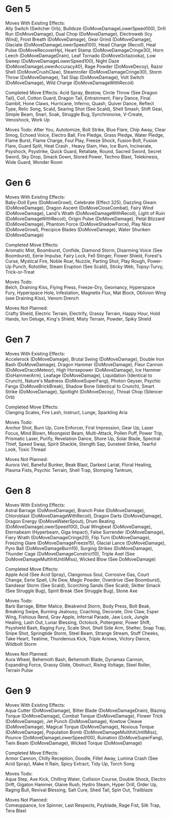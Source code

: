 # Gen 5
Moves With Existing Effects:<br/>
Ally Switch (Switcher Orb), Bulldoze (DoMoveDamageLowerSpeed100), Drill Run (DoMoveDamage), Dual Chop (DoMoveDamage), Electroweb (Icy Wind), Frost Breath (DoMoveDamage), Gear Grind (DoMoveDamage), Glaciate (DoMoveDamageLowerSpeed100), Head Charge (Recoil), Heal Pulse (DoMoveRecoverHp), Heart Stamp (DoMoveDamageCringe30), Horn Leech (DoMoveDamageDrain), Leaf Tornado (DoMoveOctazooka), Low Sweep (DoMoveDamageLowerSpeed100), Night Daze (DoMoveDamageLowerAccuracy40), Rage Powder (DoMoveDecoy), Razor Shell (DoMoveCrushClaw), Steamroller (DoMoveDamageCringe30), Storm Throw (DoMoveDamage), Tail Slap (DoMoveDamage), Volt Switch (DoMoveDamage), Wild Charge (DoMoveDamageWithRecoil)

Completed Move Effects:
Acid Spray, Bestow, Circle Throw (See Dragon Tail), Coil, Cotton Guard, Dragon Tail, Entrainment, Fiery Dance, Final Gambit, Hone Claws, Hurricane, Inferno, Quash, Quiver Dance, Reflect Type, Relic Song, Scald, Searing Shot (See Scald), Shell Smash, Shift Gear, Simple Beam, Snarl, Soak, Struggle Bug, Synchronoise, V-Create, Venoshock, Work Up

Moves Todo:
After You, Autotomize, Bolt Strike, Blue Flare, Chip Away, Clear Smog, Echoed Voice, Electro Ball, Fire Pledge, Grass Pledge, Water Pledge, Flame Burst, Flame Charge, Foul Play, Freeze Shock, Fusion Bolt, Fusion Flare, Guard Split, Heat Crash , Heavy Slam, Hex, Ice Burn, Incinerate, Psyshock, Psystrike, Quick Guard, Retaliate, Round, Sacred Sword, Secret Sword, Sky Drop, Smack Down, Stored Power, Techno Blast, Telekinesis, Wide Guard, Wonder Room

# Gen 6
Moves With Existing Effects:<br/>
Baby-Doll Eyes (DoMoveGrowl), Celebrate (Effect 325), Dazzling Gleam (DoMoveDamage), Dragon Ascent (DoMoveCloseCombat), Fairy Wind (DoMoveDamage), Land's Wrath (DoMoveDamageWithRecoil), Light of Ruin (DoMoveDamageWithRecoil), Origin Pulse (DoMoveDamage), Petal Blizzard (DoMoveDamage), Phantom Force (DoMoveShadowForce), Play Nice (DoMoveGrowl), Precipice Blades (DoMoveDamage), Water Shuriken (DoMoveDamage)

Completed Move Effects:<br/>
Aromatic Mist, Boomburst, Confide, Diamond Storm, Disarming Voice (See Boomburst), Eerie Impulse, Fairy Lock, Fell Stinger, Flower Shield, Forest's Curse, Mystical Fire, Noble Roar, Nuzzle, Parting Shot, Play Rough, Power-Up Punch, Rototiller, Steam Eruption (See Scald), Sticky Web, Topsy-Turvy, Trick-or-Treat

Moves Todo:<br/>
Belch, Draining Kiss, Flying Press, Freeze-Dry, Geomancy, Hyperspace Fury, Hyperspace Hole, Infestation, Magnetix Flux, Mat Block, Oblivion Wing (see Draining Kiss), Venom Drench

Moves Not Planned:<br/>
Crafty Shield, Electric Terrain, Electrify, Grassy Terrain, Happy Hour, Hold Hands, Ion Deluge, King's Shield, Misty Terrain, Powder, Spiky Shield

# Gen 7
Moves With Existing Effects:<br/>
Accelerock (DoMoveDamage), Brutal Swing (DoMoveDamage), Double Iron Bash (DoMoveDamage), Dragon Hammer (DoMoveDamage), Fleur Cannon (DoMoveDracoMeteor), High Horsepower (DoMoveDamage), Ice Hammer (DoHammerArm), Leafage (DoMoveDamage), Liquidation (Identical to Crunch), Nature's Madness (DoMoveSuperFang), Photon Geyser, Psychic Fangs (DoMoveBrickBreak), Shadow Bone (Identical to Crunch), Smart Strike (DoMoveDamage), Spotlight (DoMoveDecoy), Throat Chop (Silencer Orb)

Completed Move Effects:<br/>
Clanging Scales, Fire Lash, Instruct, Lunge, Sparkling Aria

Moves Todo:<br/>
Anchor Shot, Burn Up, Core Enforcer, First Impression, Gear Up, Laser Focus, Mind Blown, Moongeist Beam, Multi-Attack, Pollen Puff, Power Trip, Prismatic Laser, Purify, Revelation Dance, Shore Up, Solar Blade, Spectral Thief, Speed Swap, Spirit Shackle, Stength Sap, Sunsteel Strike, Tearful Look, Toxic Thread

Moves Not Planned:<br/>
Aurora Veil, Baneful Bunker, Beak Blast, Darkest Lariat, Floral Healing, Plasma Fists, Psychic Terrain, Shell Trap, Stomping Tantrum,

# Gen 8
Moves With Existing Effects:<br/>
Astral Barrage (DoMoveDamage), Branch Poke (DoMoveDamage), Chloroblast (DoMoveDamageWithRecoil), Dragon Darts (DoMoveDamage), Dragon Energy (DoMoveWaterSpout), Drum Beating (DoMoveDamageLowerSpeed100), Dual Wingbeat (DoMoveDamage), Eternabeam (Hyperbeam, Giga Impact), False Surrender (DoMoveDamage), Fiery Wrath (DoMoveDamageCringe20), Flip Turn (DoMoveDamage), Freezing Glare (DoMoveDamageFreeze15), Glacial Lance (DoMoveDamage), Pyro Ball (DoMoveDamageBurn10), Surging Strikes (DoMoveDamage), Thunder Cage (DoMoveDamageConstrict10), Triple Axel (See DoMoveDamageMultihitUntilMiss), Wicked Blow (See DoMoveDamage)

Completed Move Effects:<br/>
Apple Acid (See Acid Spray), Clangorous Soul, Corrosive Gas, Court Change, Eerie Spell, Life Dew, Magic Powder, Overdrive (See Boomburst), Sandsear Storm (See Scald), Scorching Sands (See Scald), Skitter Smack (See Struggle Bug), Spirit Break (See Struggle Bug), Stone Axe

Moves Todo:<br/>
Barb Barrage, Bitter Malice, Bleakwind Storm, Body Press, Bolt Beak, Breaking Swipe, Burning Jealousy, Coaching, Decorate, Dire Claw, Esper Wing, Fishious Rend, Grav Apple, Infernal Parade, Jaw Lock, Jungle Healing, Lash Out, Lunar Blessing, Octolock, Poltergeist, Power Shift, Psyshield Bash, Raging Fury, Scale Shot, Shell Side Arm, Shelter, Snap Trap, Snipe Shot, Springtide Storm, Steel Beam, Strange Stream, Stuff Cheeks, Take Heart, Teatime, Thunderous Kick, Triple Arrows, Victory Dance, Wildbolt Storm

Moves Not Planned:<br/>
Aura Wheel, Behemoth Bash, Behemoth Blade, Dynamax Cannon, Expanding Force, Grassy Glide, Obstruct, Rising Voltage, Steel Roller, Terrain Pulse

# Gen 9
Moves With Existing Effects:<br/>
Aqua Cutter (DoMoveDamage), Bitter Blade (DoMoveDamageDrain), Blazing Torque (DoMoveDamage), Combat Torque (DoMoveDamage), Flower Trick (DoMoveDamage), Jet Punch (DoMoveDamage), Kowtow Cleave (DoMoveDamage), Magical Torque (DoMoveDamage), Noxious Torque (DoMoveDamage), Population Bomb (DoMoveDamageMultihitUntilMiss), Pounce (DoMoveDamageLowerSpeed100), Ruination (DoMoveSuperFang), Twin Beam (DoMoveDamage), Wicked Torque (DoMoveDamage)

Completed Move Effects:<br/>
Armor Cannon, Chilly Reception, Doodle, Fillet Away, Lumina Crash (See Acid Spray), Make It Rain, Spicy Extract, Tidy Up, Torch Song

Moves Todo:<br/>
Aqua Step, Axe Kick, Chilling Water, Collision Course, Double Shock, Electro Drift, Gigaton Hammer, Glaive Rush, Hydro Steam, Hyper Drill, Order Up, Raging Bull, Revival Blessing, Salt Cure, Shed Tail, Spin Out, Trailblaze

Moves Not Planned:<br/>
Comeuppance, Ice Spinner, Last Respects, Psyblade, Rage Fist, Silk Trap, Tera Blast


